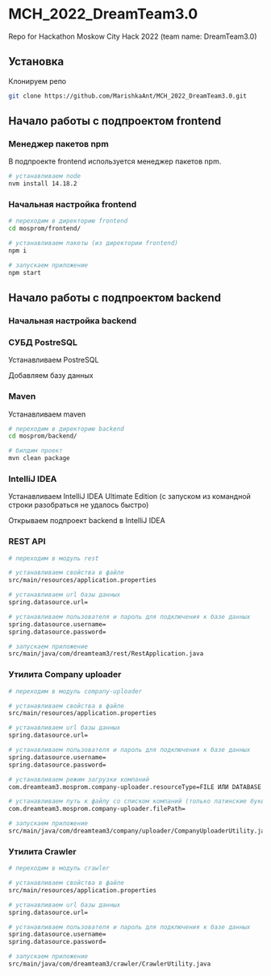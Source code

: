 # MCH_2022_DreamTeam3.0
Repo for Hackathon Moskow City Hack 2022 (team name: DreamTeam3.0)

## Установка

Клонируем репо

```sh
git clone https://github.com/MarishkaAnt/MCH_2022_DreamTeam3.0.git
```

## Начало работы с подпроектом **frontend**

### Менеджер пакетов npm

В подпроекте frontend используется менеджер пакетов npm.

```sh
# устанавливаем node
nvm install 14.18.2
```

### Начальная настройка frontend

```sh
# переходим в директорию frontend
cd mosprom/frontend/

# устанавливаем пакеты (из директории frontend)
npm i

# запускаем приложение
npm start
```

## Начало работы с подпроектом **backend**

### Начальная настройка backend

### СУБД PostreSQL

Устанавливаем PostreSQL

Добавляем базу данных

### Maven

Устанавливаем maven

```sh
# переходим в директорию backend
cd mosprom/backend/

# билдим проект
mvn clean package
```
### IntelliJ IDEA

Устанавливаем IntelliJ IDEA Ultimate Edition
(с запуском из командной строки разобраться не удалось быстро)

Открываем подпроект backend в IntelliJ IDEA

### REST API

```sh
# переходим в модуль rest

# устанавливаем свойства в файле
src/main/resources/application.properties

# устанавливаем url базы данных
spring.datasource.url=

# устанавливаем пользователя и пароль для подключения к базе данных
spring.datasource.username=
spring.datasource.password=

# запускаем приложение
src/main/java/com/dreamteam3/rest/RestApplication.java
```

### Утилита Company uploader

```sh
# переходим в модуль company-uploader

# устанавливаем свойства в файле
src/main/resources/application.properties

# устанавливаем url базы данных
spring.datasource.url=

# устанавливаем пользователя и пароль для подключения к базе данных
spring.datasource.username=
spring.datasource.password=

# устанавливаем режим загрузки компаний
com.dreamteam3.mosprom.company-uploader.resourceType=FILE ИЛИ DATABASE

# устанавливаем путь к файлу со списком компаний (только латинские буквы)
com.dreamteam3.mosprom.company-uploader.filePath=

# запускаем приложение
src/main/java/com/dreamteam3/company/uploader/CompanyUploaderUtility.java
```

### Утилита Crawler

```sh
# переходим в модуль crawler

# устанавливаем свойства в файле
src/main/resources/application.properties

# устанавливаем url базы данных
spring.datasource.url=

# устанавливаем пользователя и пароль для подключения к базе данных
spring.datasource.username=
spring.datasource.password=

# запускаем приложение
src/main/java/com/dreamteam3/crawler/CrawlerUtility.java
```

